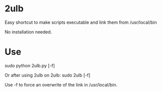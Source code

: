 # 2ulb
Easy shortcut to make scripts executable and link them from /usr/local/bin

No installation needed.

# Use
sudo python 2ulb.py <inputfile> [-f]

Or after using 2ulb on 2ulb:
sudo 2ulb <inputfile> [-f]

Use -f to force an overwrite of the link in /usr/local/bin.
